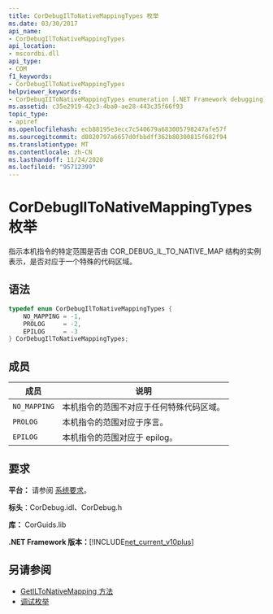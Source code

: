 ```yaml
---
title: CorDebugIlToNativeMappingTypes 枚举
ms.date: 03/30/2017
api_name:
- CorDebugIlToNativeMappingTypes
api_location:
- mscordbi.dll
api_type:
- COM
f1_keywords:
- CorDebugIlToNativeMappingTypes
helpviewer_keywords:
- CorDebugIIToNativeMappingTypes enumeration [.NET Framework debugging]
ms.assetid: c35e2919-42c3-4ba0-ae28-443c35f66f93
topic_type:
- apiref
ms.openlocfilehash: ecb88195e3ecc7c540679a683005798247afe57f
ms.sourcegitcommit: d8020797a6657d0fbbdff362b80300815f682f94
ms.translationtype: MT
ms.contentlocale: zh-CN
ms.lasthandoff: 11/24/2020
ms.locfileid: "95712399"
---
```

# <a name="cordebugiltonativemappingtypes-enumeration"></a>CorDebugIlToNativeMappingTypes 枚举

指示本机指令的特定范围是否由 COR_DEBUG_IL_TO_NATIVE_MAP 结构的实例表示，是否对应于一个特殊的代码区域。  
  
## <a name="syntax"></a>语法  
  
```cpp  
typedef enum CorDebugIlToNativeMappingTypes {  
    NO_MAPPING = -1,  
    PROLOG     = -2,  
    EPILOG     = -3  
} CorDebugIlToNativeMappingTypes;  
```  
  
## <a name="members"></a>成员  
  
|成员|说明|  
|------------|-----------------|  
|`NO_MAPPING`|本机指令的范围不对应于任何特殊代码区域。|  
|`PROLOG`|本机指令的范围对应于序言。|  
|`EPILOG`|本机指令的范围对应于 epilog。|  
  
## <a name="requirements"></a>要求  

 **平台：** 请参阅 [系统要求](../../get-started/system-requirements.md)。  
  
 **标头**：CorDebug.idl、CorDebug.h  
  
 **库：** CorGuids.lib  
  
 **.NET Framework 版本：**[!INCLUDE[net_current_v10plus](../../../../includes/net-current-v10plus-md.md)]  
  
## <a name="see-also"></a>另请参阅

- [GetILToNativeMapping 方法](icordebugcode-getiltonativemapping-method.md)
- [调试枚举](debugging-enumerations.md)
